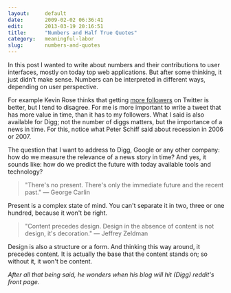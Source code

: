 ```yaml
---
layout:     default
date:       2009-02-02 06:36:41
edit:       2013-03-19 20:16:51
title:      "Numbers and Half True Quotes"
category:   meaningful-labor
slug:       numbers-and-quotes
---
```


In this post I wanted to write about numbers and their contributions to user interfaces, mostly on today top web applications. But after some thinking, it just didn't make sense. Numbers can be interpreted in different ways, depending on user perspective.

For example Kevin Rose thinks that getting [more followers](http://www.techcrunch.com/2009/01/25/kevin-rose-10-ways-to-increase-your-twitter-followers/) on Twitter is better, but I tend to disagree. For me is more important to write a tweet that has more value in time, than it has to my followers. What I said is also available for Digg; not the number of diggs matters, but the importance of a news in time. For this, notice what Peter Schiff said about recession in 2006 or 2007.

The question that I want to address to Digg, Google or any other company: how do we measure the relevance of a news story in time? And yes, it sounds like: how do we predict the future with today available tools and technology?

> "There's no present. There's only the immediate future and the recent past."
> — George Carlin

Present is a complex state of mind. You can't separate it in two, three or one hundred, because it won't be right.

> "Content precedes design. Design in the absence of content is not design, it's decoration."
> — Jeffrey Zeldman

Design is also a structure or a form. And thinking this way around, it precedes content. It is actually the base that the content stands on; so without it, it won't be content.

*After all that being said, he wonders when his blog will hit (Digg) reddit's front page.*
